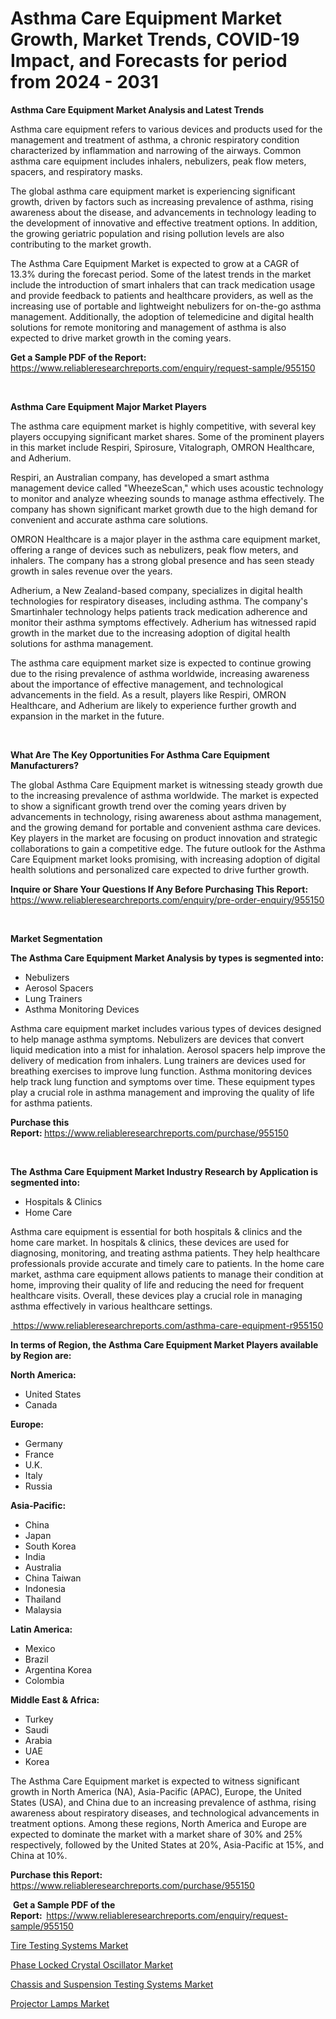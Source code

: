 <p><h1>Asthma Care Equipment Market Growth, Market Trends, COVID-19 Impact, and Forecasts for period from 2024 - 2031</h1></p><p><strong>Asthma Care Equipment Market Analysis and Latest Trends</strong></p>
<p><p>Asthma care equipment refers to various devices and products used for the management and treatment of asthma, a chronic respiratory condition characterized by inflammation and narrowing of the airways. Common asthma care equipment includes inhalers, nebulizers, peak flow meters, spacers, and respiratory masks.</p><p>The global asthma care equipment market is experiencing significant growth, driven by factors such as increasing prevalence of asthma, rising awareness about the disease, and advancements in technology leading to the development of innovative and effective treatment options. In addition, the growing geriatric population and rising pollution levels are also contributing to the market growth.</p><p>The Asthma Care Equipment Market is expected to grow at a CAGR of 13.3% during the forecast period. Some of the latest trends in the market include the introduction of smart inhalers that can track medication usage and provide feedback to patients and healthcare providers, as well as the increasing use of portable and lightweight nebulizers for on-the-go asthma management. Additionally, the adoption of telemedicine and digital health solutions for remote monitoring and management of asthma is also expected to drive market growth in the coming years.</p></p>
<p><strong>Get a Sample PDF of the Report:&nbsp;</strong> <a href="https://www.reliableresearchreports.com/enquiry/request-sample/955150">https://www.reliableresearchreports.com/enquiry/request-sample/955150</a></p>
<p>&nbsp;</p>
<p><strong>Asthma Care Equipment Major Market Players</strong></p>
<p><p>The asthma care equipment market is highly competitive, with several key players occupying significant market shares. Some of the prominent players in this market include Respiri, Spirosure, Vitalograph, OMRON Healthcare, and Adherium.</p><p>Respiri, an Australian company, has developed a smart asthma management device called "WheezeScan," which uses acoustic technology to monitor and analyze wheezing sounds to manage asthma effectively. The company has shown significant market growth due to the high demand for convenient and accurate asthma care solutions.</p><p>OMRON Healthcare is a major player in the asthma care equipment market, offering a range of devices such as nebulizers, peak flow meters, and inhalers. The company has a strong global presence and has seen steady growth in sales revenue over the years.</p><p>Adherium, a New Zealand-based company, specializes in digital health technologies for respiratory diseases, including asthma. The company's Smartinhaler technology helps patients track medication adherence and monitor their asthma symptoms effectively. Adherium has witnessed rapid growth in the market due to the increasing adoption of digital health solutions for asthma management.</p><p>The asthma care equipment market size is expected to continue growing due to the rising prevalence of asthma worldwide, increasing awareness about the importance of effective management, and technological advancements in the field. As a result, players like Respiri, OMRON Healthcare, and Adherium are likely to experience further growth and expansion in the market in the future.</p></p>
<p>&nbsp;</p>
<p><strong>What Are The Key Opportunities For Asthma Care Equipment Manufacturers?</strong></p>
<p><p>The global Asthma Care Equipment market is witnessing steady growth due to the increasing prevalence of asthma worldwide. The market is expected to show a significant growth trend over the coming years driven by advancements in technology, rising awareness about asthma management, and the growing demand for portable and convenient asthma care devices. Key players in the market are focusing on product innovation and strategic collaborations to gain a competitive edge. The future outlook for the Asthma Care Equipment market looks promising, with increasing adoption of digital health solutions and personalized care expected to drive further growth.</p></p>
<p><strong>Inquire or Share Your Questions If Any Before Purchasing This Report:</strong> <a href="https://www.reliableresearchreports.com/enquiry/pre-order-enquiry/955150">https://www.reliableresearchreports.com/enquiry/pre-order-enquiry/955150</a></p>
<p>&nbsp;</p>
<p><strong>Market Segmentation</strong></p>
<p><strong>The Asthma Care Equipment Market Analysis by types is segmented into:</strong></p>
<p><ul><li>Nebulizers</li><li>Aerosol Spacers</li><li>Lung Trainers</li><li>Asthma Monitoring Devices</li></ul></p>
<p><p>Asthma care equipment market includes various types of devices designed to help manage asthma symptoms. Nebulizers are devices that convert liquid medication into a mist for inhalation. Aerosol spacers help improve the delivery of medication from inhalers. Lung trainers are devices used for breathing exercises to improve lung function. Asthma monitoring devices help track lung function and symptoms over time. These equipment types play a crucial role in asthma management and improving the quality of life for asthma patients.</p></p>
<p><strong>Purchase this Report:&nbsp;</strong><a href="https://www.reliableresearchreports.com/purchase/955150">https://www.reliableresearchreports.com/purchase/955150</a></p>
<p>&nbsp;</p>
<p><strong>The Asthma Care Equipment Market Industry Research by Application is segmented into:</strong></p>
<p><ul><li>Hospitals & Clinics</li><li>Home Care</li></ul></p>
<p><p>Asthma care equipment is essential for both hospitals & clinics and the home care market. In hospitals & clinics, these devices are used for diagnosing, monitoring, and treating asthma patients. They help healthcare professionals provide accurate and timely care to patients. In the home care market, asthma care equipment allows patients to manage their condition at home, improving their quality of life and reducing the need for frequent healthcare visits. Overall, these devices play a crucial role in managing asthma effectively in various healthcare settings.</p></p>
<p><a href="https://www.reliableresearchreports.com/asthma-care-equipment-r955150">&nbsp;https://www.reliableresearchreports.com/asthma-care-equipment-r955150</a></p>
<p><strong>In terms of Region, the Asthma Care Equipment Market Players available by Region are:</strong></p>
<p>
    <p> <strong> North America: </strong>
        <ul>
            <li>United States</li>
            <li>Canada</li>
        </ul>
        </p> 
    <p> <strong> Europe: </strong>
        <ul>
            <li>Germany</li>
            <li>France</li>
            <li>U.K.</li>
            <li>Italy</li>
            <li>Russia</li>
        </ul>
        </p> 
    <p> <strong> Asia-Pacific: </strong>
        <ul>
            <li>China</li>
            <li>Japan</li>
            <li>South Korea</li>
            <li>India</li>
            <li>Australia</li>
            <li>China Taiwan</li>
            <li>Indonesia</li>
            <li>Thailand</li>
            <li>Malaysia</li>
        </ul>
        </p> 
    <p> <strong> Latin America: </strong>
        <ul>
            <li>Mexico</li>
            <li>Brazil</li>
            <li>Argentina Korea</li>
            <li>Colombia</li>
        </ul>
        </p> 
    <p> <strong> Middle East & Africa: </strong>
        <ul>
            <li>Turkey</li>
            <li>Saudi</li>
            <li>Arabia</li>
            <li>UAE</li>
            <li>Korea</li>
        </ul>
    </p>
    </p>
<p><p>The Asthma Care Equipment market is expected to witness significant growth in North America (NA), Asia-Pacific (APAC), Europe, the United States (USA), and China due to an increasing prevalence of asthma, rising awareness about respiratory diseases, and technological advancements in treatment options. Among these regions, North America and Europe are expected to dominate the market with a market share of 30% and 25% respectively, followed by the United States at 20%, Asia-Pacific at 15%, and China at 10%.</p></p>
<p><strong>Purchase this Report: </strong><a href="https://www.reliableresearchreports.com/purchase/955150">https://www.reliableresearchreports.com/purchase/955150</a></p>
<p>&nbsp;<strong>Get a Sample PDF of the Report:&nbsp;&nbsp;</strong><a href="https://www.reliableresearchreports.com/enquiry/request-sample/955150">https://www.reliableresearchreports.com/enquiry/request-sample/955150</a></p>
<p><strong></strong></p>
<p><p><a href="https://github.com/RosemarieLeffler2023/Market-Research-Report-List-1/blob/main/tire-testing-systems-market.md">Tire Testing Systems Market</a></p><p><a href="https://www.linkedin.com/pulse/phase-locked-crystal-oscillatornbspmarket-focuses-market-share-goxec">Phase Locked Crystal Oscillator Market</a></p><p><a href="https://github.com/nancykennedykellievqfqt2/Market-Research-Report-List-2/blob/main/chassis-and-suspension-testing-systems-market.md">Chassis and Suspension Testing Systems Market</a></p><p><a href="https://www.linkedin.com/pulse/projector-lamps-market-furnishes-information-share-trends-t2uoc">Projector Lamps Market</a></p></p>